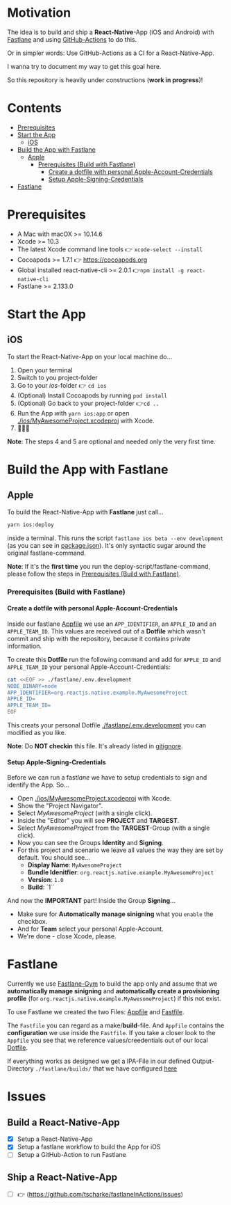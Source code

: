 # Motivation

The idea is to build and ship a **React-Native**-App (iOS and Android) with [Fastlane](https://fastlane.tools) and using [GitHub-Actions](https://help.github.com/en/articles/about-github-actions) to do this.

Or in simpler words: Use GitHub-Actions as a CI for a React-Native-App.

I wanna try to document my way to get this goal here.

So this repository is heavily under constructions (**work in progress**)!

# Contents

- [Prerequisites](#prerequisites)
- [Start the App](#start-the-app)
  - [iOS](#iOS)
- [Build the App with Fastlane](#build-the-app-with-fastlane)
  - [Apple](#apple)
    - [Prerequisites (Build with Fastlane)](<#prerequisites-(build-with-fastlane)>)
      - [Create a dotfile with personal Apple-Account-Credentials](#create-a-dotfile-with-personal-apple-account-credentials)
      - [Setup Apple-Signing-Credentials](#setup-apple-signing-credentials)
- [Fastlane](#fastlane)

# Prerequisites

- A Mac with macOX >= 10.14.6
- Xcode >= 10.3
- The latest Xcode command line tools 👉 `xcode-select --install`
- Cocoapods >= 1.7.1 👉 https://cocoapods.org
- Global installed react-native-cli >= 2.0.1 👉`npm install -g react-native-cli`
- Fastlane >= 2.133.0

# Start the App

## iOS

To start the React-Native-App on your local machine do…

1. Open your terminal
2. Switch to you project-folder
3. Go to your _ios_-folder 👉 `cd ios`
4. (Optional) Install Cocoapods by running `pod install`
5. (Optional) Go back to your project-folder 👉`cd ..`
6. Run the App with `yarn ios:app` or open [./ios/MyAwesomeProject.xcodeproj](ios/MyAwesomeProject.xcodeproj) with Xcode.
7. 🎉🎉🎉

**Note**: The steps 4 and 5 are optional and needed only the very first time.

# Build the App with Fastlane

## Apple

To build the React-Native-App with **Fastlane** just call…

```bash
yarn ios:deploy
```

inside a terminal. This runs the script `fastlane ios beta --env development` (as you can see in [package.json](package.json#L11)). It's only syntactic sugar around the original fastlane-command.

**Note**: If it's the **first time** you run the deploy-script/fastlane-command, please follow the steps in [Prerequisites (Build with Fastlane)](<Prerequisites-(Build-with-Fastlane)>).

### Prerequisites (Build with Fastlane)

#### Create a dotfile with personal Apple-Account-Credentials

Inside our fastlane [Appfile](./fastlane/Appfile) we use an `APP_IDENTIFIER`, an `APPLE_ID` and an `APPLE_TEAM_ID`. This values are received out of a **Dotfile** which wasn't commit and ship with the repository, because it contains private information.

To create this **Dotfile** run the following command and add for `APPLE_ID` and `APPLE_TEAM_ID` your personal Apple-Account-Credentials:

```bash
cat <<EOF >> ./fastlane/.env.development
NODE_BINARY=node
APP_IDENTIFIER=org.reactjs.native.example.MyAwesomeProject
APPLE_ID=
APPLE_TEAM_ID=
EOF
```

This creats your personal Dotfile [./fastlane/.env.development](./fastlane/.env.development) you can modified as you like.

**Note**: Do **NOT checkin** this file. It's already listed in [gitignore](.gitignore#L60).

#### Setup Apple-Signing-Credentials

Before we can run a fast*lane* we have to setup credentials to sign and identify the App. So…

- Open [./ios/MyAwesomeProject.xcodeproj](ios/MyAwesomeProject.xcodeproj) with Xcode.
- Show the "Project Navigator".
- Select _MyAwesomeProject_ (with a single click).
- Inside the "Editor" you will see **PROJECT** and **TARGEST**.
- Select _MyAwesomeProject_ from the **TARGEST**-Group (with a single click).
- Now you can see the Groups **Identity** and **Signing**.
- For this project and scenario we leave all values the way they are set by default. You should see…
  - **Display Name**: `MyAwesomeProject`
  - **Bundle Idenitfier**: `org.reactjs.native.example.MyAwesomeProject`
  - **Version**: `1.0`
  - **Build**: `1``

And now the **IMPORTANT** part! Inside the Group **Signing**…

- Make sure for **Automatically manage sinigning** what you `enable` the checkbox.
- And for **Team** select your personal Apple-Account.
- We're done - close Xcode, please.

# Fastlane

Currently we use [Fastlane-Gym](https://docs.fastlane.tools/actions/gym/) to build the app only and assume that we **automatically manage sinigning** and **automatically create a provisioning profile** (for `org.reactjs.native.example.MyAwesomeProject`) if this not exist.

To use Fastlane we created the two Files: [Appfile](./fastlane/Appfile) and [Fastfile](./fastlane/Fastfile).

The `Fastfile` you can regard as a make/**build**-file. And `Appfile` contains the **configuration** we use inside the `Fastfile`. If you take a closer look to the `Appfile` you see that we reference values/creedentials out of our local [Dotfile](#create-a-dotfile-with-personal-apple-account-credentials).

If everything works as designed we get a IPA-File in our defined Output-Directory `./fastlane/builds/` that we have configured [here](./fastlane/Fastfile#L25)

# Issues

## Build a React-Native-App

- [x] Setup a React-Native-App
- [x] Setup a fastlane workflow to build the App for iOS
- [ ] Setup a GitHub-Action to run Fastlane

## Ship a React-Native-App

- [ ] 👉 (https://github.com/tscharke/fastlaneInActions/issues)
